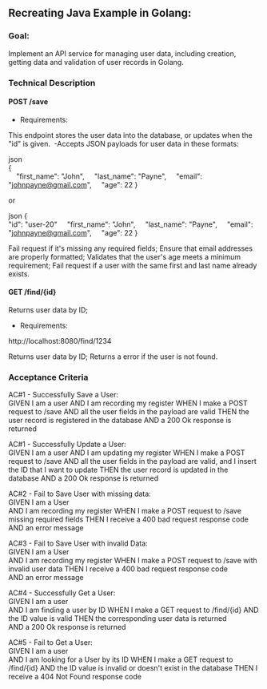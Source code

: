 ## Recreating Java Example in Golang: 

### Goal:

Implement an API service for managing user data, including creation, getting data and validation of user records in Golang.

### Technical Description

#### POST /save

- Requirements:  

This endpoint stores the user data into the database, or updates when the "id" is given. 
-Accepts JSON payloads for user data in these formats:

json  
{   
    "first_name": "John",
    "last_name": "Payne",
    "email": "johnpayne@gmail.com",
    "age": 22
}  

or 

json 
{   
    "id": "user-20"
    "first_name": "John",
    "last_name": "Payne",
    "email": "johnpayne@gmail.com",
    "age": 22
}  

Fail request if it's missing any required fields;
Ensure that email addresses are properly formatted;
Validates that the user's age meets a minimum requirement;
Fail request if a user with the same first and last name already exists.

#### GET /find/{id}

Returns user data by ID;

- Requirements:  

http://localhost:8080/find/1234

Returns user data by ID;
Returns a error if the user is not found.

### Acceptance Criteria

AC#1 - Successfully Save a User:  
GIVEN I am a user
AND I am recording my register
WHEN I make a POST request to /save
AND all the user fields in the payload are valid
THEN the user record is registered in the database 
AND a 200 Ok response is returned

AC#1 - Successfully Update a User:  
GIVEN I am a user
AND I am updating my register
WHEN I make a POST request to /save
AND all the user fields in the payload are valid, and I insert the ID that I want to update
THEN the user record is updated in the database 
AND a 200 Ok response is returned

AC#2 - Fail to Save User with missing data:  
GIVEN I am a User  
AND I am recording my register
WHEN I make a POST request to /save missing required fields
THEN I receive a 400 bad request response code  
AND an error message

AC#3 - Fail to Save User with invalid Data:  
GIVEN I am a User  
AND I am recording my register
WHEN I make a POST request to /save with invalid user data
THEN I receive a 400 bad request response code  
AND an error message

AC#4 - Successfully Get a User:  
GIVEN I am a user  
AND I am finding a user by ID
WHEN I make a GET request to /find/{id}
AND the ID value is valid
THEN the corresponding user data is returned  
AND a 200 Ok response is returned

AC#5 - Fail to Get a User:  
GIVEN I am a user  
AND I am looking for a User by its ID
WHEN I make a GET request to /find/{id}
AND the ID value is invalid  or doesn't exist in the database
THEN I receive a 404 Not Found response code  
